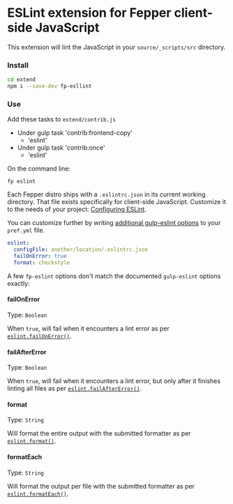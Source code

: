 # ESLint extension for Fepper client-side JavaScript

This extension will lint the JavaScript in your `source/_scripts/src` directory.

### Install

```bash
cd extend
npm i --save-dev fp-esllint
```

### Use

Add these tasks to `extend/contrib.js`

* Under gulp task 'contrib:frontend-copy'
  * 'eslint'
* Under gulp task 'contrib:once'
  * 'eslint'

On the command line:

```shell
fp eslint
```

Each Fepper distro ships with a `.eslintrc.json` in its current working 
directory. That file exists specifically for client-side JavaScript. Customize 
it to the needs of your project: 
<a href="https://eslint.org/docs/user-guide/configuring" target="_blank">
Configuring ESLint</a>.

You can customize further by writing 
<a href="https://github.com/adametry/gulp-eslint#eslintoptions" target="_blank">
additional gulp-eslint options</a>
to your `pref.yml` file. 

```yaml
eslint:
  configFile: another/location/.eslintrc.json
  failOnError: true
  format: checkstyle
```

A few `fp-eslint` options don't match the documented `gulp-eslint` options 
exactly:

#### failOnError

Type: `Boolean`

When `true`, will fail when it encounters a lint error as per 
<a href="https://github.com/adametry/gulp-eslint#eslintfailonerror" target="_blank">
`eslint.failOnError()`</a>.

#### failAfterError

Type: `Boolean`

When `true`, will fail when it encounters a lint error, but only after it 
finishes linting all files as per 
<a href="https://github.com/adametry/gulp-eslint#eslintfailaftererror" target="_blank">
`eslint.failAfterError()`</a>.

#### format

Type: `String`

Will format the entire output with the submitted formatter as per 
<a href="https://github.com/adametry/gulp-eslint#eslintformatformatter-output" target="_blank">
`eslint.format()`</a>.

#### formatEach

Type: `String`

Will format the output per file with the submitted formatter as per 
<a href="https://github.com/adametry/gulp-eslint#eslintformateachformatter-output" target="_blank">
`eslint.formatEach()`</a>.

